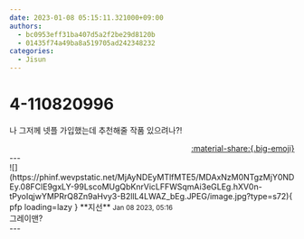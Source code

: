 ```yaml
---
date: 2023-01-08 05:15:11.321000+09:00
authors:
  - bc0953eff31ba407d5a2f2be29d8120b
  - 01435f74a49ba8a519705ad242348232
categories:
  - Jisun
---
```


# 4-110820996

<div class="post-container" markdown="1">
<div class="content-container md-sidebar__scrollwrap" markdown="1">

나 그저께 넷플 가입했는데 추천해줄 작품 있으려나?!

</div>
</div>

<div style="text-align: right;" markdown="1">
<a href="https://weverse.io/fromis9/fanpost/4-110820996" style="text-align: right;">:material-share:{.big-emoji}</a>
</div>
---

<div class="comments-container md-sidebar__scrollwrap" markdown="1">
<div class="comment" markdown="1">
<div class='id-container' markdown="1">
![](https://phinf.wevpstatic.net/MjAyNDEyMTlfMTE5/MDAxNzM0NTgzMjY0NDEy.08FClE9gxLY-99LscoMUgQbKnrVicLFFWSqmAi3eGLEg.hXV0n-tPyoIqjwYMPRrQ8Zn9aHvy3-B2llL4LWAZ_bEg.JPEG/image.jpg?type=s72){ pfp loading=lazy }
**<span class="artist">지선</span>** <small>Jan 08 2023, 05:16</small><br>
</div>
<div class='comment-body' markdown="1">
그레이맨?
</div>
</div>
</div>
---
